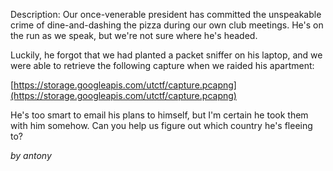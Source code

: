 Description:
Our once-venerable president has committed the unspeakable crime of dine-and-dashing the pizza during our own club meetings. He's on the run as we speak, but we're not sure where he's headed. 

Luckily, he forgot that we had planted a packet sniffer on his laptop, and we were able to retrieve the following capture when we raided his apartment:

[https://storage.googleapis.com/utctf/capture.pcapng](https://storage.googleapis.com/utctf/capture.pcapng)

He's too smart to email his plans to himself, but I'm certain he took them with him somehow. Can you help us figure out which country he's fleeing to?

_by antony_